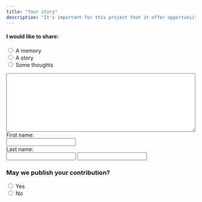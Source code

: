 ```yaml
---
title: "Your story"
description: "It's important for this project that it offer opportuniites for reflection."
---
```

<!DOCTYPE html>
<html>
<body>

<h4>I would like to share:</h4>
<form>
  <input type="radio" id="html" name="fav_language" value="A memory">
  <label for="html">A memory</label><br>
  <input type="radio" id="css" name="fav_language" value="A story">
  <label for="css">A story</label><br>
  <input type="radio" id="javascript" name="fav_language" value="Some thoughts">
  <label for="javascript">Some thoughts</label>
</form>

 <textarea name="message" rows="10" cols="60">
</textarea> 

<form>
<label for="fname">First name:</label><br>
  <input type="text" id="fname" name="fname"><br>
  <label for="lname">Last name:</label><br>
  <input type="text" id="lname" name="lname">
  <input id="emailAddress" type="email" multiple>
  </form>
  
 <h3>May we publish your contribution?</h3>

<form>
  <input type="radio" id="yes" name="options" value="Yes">
  <label for="yes">Yes</label><br>
  <input type="radio" id="no" name="options" value="No">
  <label for="no">No</label><br>
</form> 

</body>
</html>